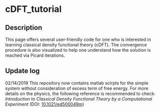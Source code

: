# cDFT_tutorial
## Description
This page offers several user-friendly code for one who is interested in learning classical density functional theory (cDFT). The convergence procedure is also visualized to help one understand how the solution is reached via Picard iterations.

## Update log
02/14/2019 This repository now contains matlab scirpts for the simple system without consideration of excess term of free energy. For more details on the physics, the following reference is recommended to check: *Introduction to Classical Density Functional Theory by a Computational Experiment* (DOI: [10.1021/ed500049m](https://pubs.acs.org/doi/abs/10.1021/ed500049m))








